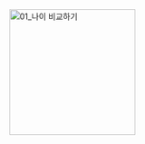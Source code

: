 <img width="222" alt="01_나이 비교하기" src="https://github.com/ysolarh/OZ_class_backend/assets/109467066/fc8398ef-a954-469f-8c90-b479cf87e13a">